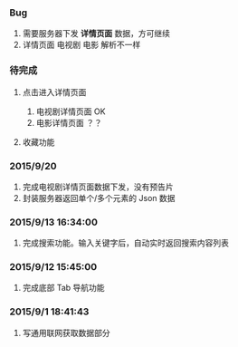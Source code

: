 ### Bug
1. 需要服务器下发 **详情页面** 数据，方可继续
1. 详情页面 电视剧  电影 解析不一样


### 待完成
1. 点击进入详情页面
    1. 电视剧详情页面 OK
    2. 电影详情页面 ？？

2. 收藏功能

### 2015/9/20
1. 完成电视剧详情页面数据下发，没有预告片
2. 封装服务器返回单个/多个元素的 Json 数据

### 2015/9/13 16:34:00
1. 完成搜索功能。输入关键字后，自动实时返回搜索内容列表

### 2015/9/12 15:45:00
1. 完成底部 Tab 导航功能

### 2015/9/1 18:41:43
1. 写通用联网获取数据部分
